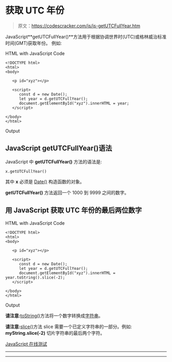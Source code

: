 # 获取 UTC 年份

> 原文：<https://codescracker.com/js/js-getUTCFullYear.htm>

JavaScript**getUTCFullYear()**方法用于根据协调世界时(UTC)或格林威治标准时间(GMT)获取年份。 例如:

HTML with JavaScript Code

```
<!DOCTYPE html>
<html>
<body>

   <p id="xyz"></p>

   <script>
      const d = new Date();
      let year = d.getUTCFullYear();
      document.getElementById("xyz").innerHTML = year;
   </script>

</body>
</html>
```

Output

## JavaScript getUTCFullYear()语法

JavaScript 中 **getUTCFullYear()** 方法的语法是:

```
x.getUTCFullYear()
```

其中 **x** 必须是 [Date()](/js/js-date-constructor.htm) 构造函数的对象。

**getUTCFullYear()** 方法返回一个 1000 到 9999 之间的数字。

## 用 JavaScript 获取 UTC 年份的最后两位数字

HTML with JavaScript Code

```
<!DOCTYPE html>
<html>
<body>

   <p id="xyz"></p>

   <script>
      const d = new Date();
      let year = d.getUTCFullYear();
      document.getElementById("xyz").innerHTML = year.toString().slice(-2);
   </script>

</body>
</html>
```

Output

**请注意:**[toString()](/js/js-number-toString.htm)方法将一个数字转换成[字符串](/js/js-strings.htm)。

**请注意:**[slice()](/js/js-slice-string.htm)方法 slice 需要一个已定义字符串的一部分。例如: **myString.slice(-2)** 切片字符串的最后两个字符。

[JavaScript 在线测试](/exam/showtest.php?subid=6)

* * *

* * *